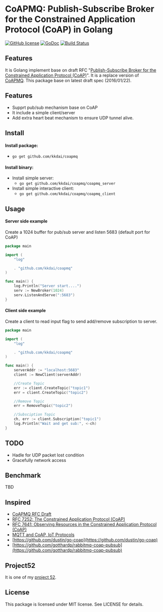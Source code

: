 CoAPMQ: Publish-Subscribe Broker for the Constrained Application Protocol (CoAP) in Golang
==================

[![GitHub license](https://img.shields.io/badge/license-MIT-blue.svg)](https://raw.githubusercontent.com/kkdai/coapmq/master/LICENSE)  [![GoDoc](https://godoc.org/github.com/kkdai/coapmq?status.svg)](https://godoc.org/github.com/kkdai/coapmq)  [![Build Status](https://travis-ci.org/kkdai/coapmq.svg?branch=master)](https://travis-ci.org/kkdai/coapmq)
 
    
Features
---------------

It is Golang implement base on draft RFC "[Publish-Subscribe Broker for the Constrained Application Protocol (CoAP)](https://datatracker.ietf.org/doc/draft-koster-core-coap-pubsub/?include_text=1)". It is a replace version of [CoAPMQ](https://datatracker.ietf.org/doc/draft-koster-core-coapmq/). This package base on latest draft spec (2016/01/22).


Features
---------------

- Supprt pub/sub mechanism base on CoAP
- It include a simple client/server
- Add extra heart beat mechanism to ensure UDP tunnel alive.


Install
---------------
#### Install package:
- `go get github.com/kkdai/coapmq `


#### Install binary:
- Install simple server:
	- `go get github.com/kkdai/coapmq/coapmq_server`
- Install simple interactive client: 
	- `go get github.com/kkdai/coapmq/coapmq_client`


Usage
---------------

#### Server side example

Create a 1024 buffer for pub/sub server and listen 5683 (default port for CoAP)

```go
package main

import (
	"log"

	. "github.com/kkdai/coapmq"
)

func main() {
	log.Println("Server start....")
	serv := NewBroker(1024)
	serv.ListenAndServe(":5683")
}
```

#### Client side example

Create a client to read input flag to send add/remove subscription to server.

```go
package main

import (
	"log"

	. "github.com/kkdai/coapmq"
)

func main() {
	serverAddr := "localhost:5683"
	client := NewClient(serverAddr)

	//Create Topic
	err := client.CreateTopic("topic1")
	err = client.CreateTopic("topic2")

	//Remove Topic
	err = RemoveTopic("topic2")	

	//Subsciption Topic
	ch, err := client.Subscription("topic1")
	log.Println("Wait and get sub:", <-ch)
}
```



TODO
---------------

- Hadle for UDP packet lost condition
- Gracefully network access


Benchmark
---------------
TBD

Inspired
---------------

- [CoAPMQ RFC Draft](https://datatracker.ietf.org/doc/draft-koster-core-coap-pubsub/?include_text=1)
- [RFC 7252: The Constrained Application Protocol (CoAP)](http://tools.ietf.org/html/rfc7252)
- [RFC 7641: Observing Resources in the Constrained Application Protocol (CoAP)](https://tools.ietf.org/html/rfc7641)
- [MQTT and CoAP, IoT Protocols](https://eclipse.org/community/eclipse_newsletter/2014/february/article2.php)
- [https://github.com/dustin/go-coap](https://github.com/dustin/go-coap)
- [https://github.com/gotthardp/rabbitmq-coap-pubsub](https://github.com/gotthardp/rabbitmq-coap-pubsub)

Project52
---------------

It is one of my [project 52](https://github.com/kkdai/project52).


License
---------------

This package is licensed under MIT license. See LICENSE for details.

